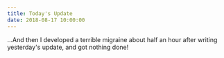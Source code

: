 ```yaml
---
title: Today's Update
date: 2018-08-17 10:00:00
---
```


...And then I developed a terrible migraine about half an hour after writing yesterday's update, and got nothing done!

